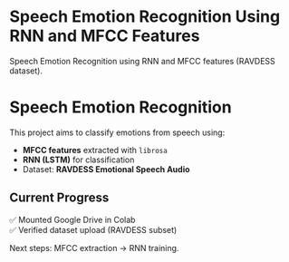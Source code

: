 # Speech Emotion Recognition Using RNN and MFCC Features
Speech Emotion Recognition using RNN and MFCC features (RAVDESS dataset).
# Speech Emotion Recognition

This project aims to classify emotions from speech using:
- **MFCC features** extracted with `librosa`
- **RNN (LSTM)** for classification
- Dataset: **RAVDESS Emotional Speech Audio**

## Current Progress
✅ Mounted Google Drive in Colab  
✅ Verified dataset upload (RAVDESS subset)  

Next steps: MFCC extraction → RNN training.

